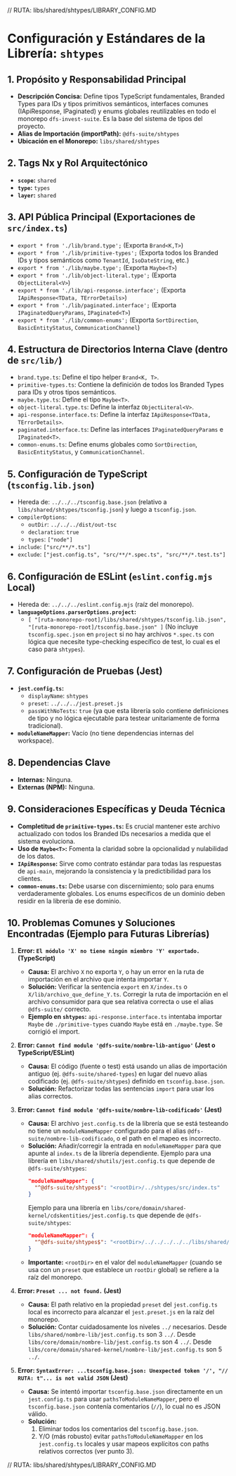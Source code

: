 // RUTA: libs/shared/shtypes/LIBRARY_CONFIG.MD
# Configuración y Estándares de la Librería: `shtypes`

## 1. Propósito y Responsabilidad Principal

- **Descripción Concisa:** Define tipos TypeScript fundamentales, Branded Types para IDs y tipos primitivos semánticos, interfaces comunes (IApiResponse, IPaginated) y enums globales reutilizables en todo el monorepo `dfs-invest-suite`. Es la base del sistema de tipos del proyecto.
- **Alias de Importación (importPath):** `@dfs-suite/shtypes`
- **Ubicación en el Monorepo:** `libs/shared/shtypes`

## 2. Tags Nx y Rol Arquitectónico

- **`scope`:** `shared`
- **`type`:** `types`
- **`layer`:** `shared`

## 3. API Pública Principal (Exportaciones de `src/index.ts`)

- `export * from './lib/brand.type';` (Exporta `Brand<K,T>`)
- `export * from './lib/primitive-types';` (Exporta todos los Branded IDs y tipos semánticos como `TenantId`, `IsoDateString`, etc.)
- `export * from './lib/maybe.type';` (Exporta `Maybe<T>`)
- `export * from './lib/object-literal.type';` (Exporta `ObjectLiteral<V>`)
- `export * from './lib/api-response.interface';` (Exporta `IApiResponse<TData, TErrorDetails>`)
- `export * from './lib/paginated.interface';` (Exporta `IPaginatedQueryParams`, `IPaginated<T>`)
- `export * from './lib/common-enums';` (Exporta `SortDirection`, `BasicEntityStatus`, `CommunicationChannel`)

## 4. Estructura de Directorios Interna Clave (dentro de `src/lib/`)

- `brand.type.ts`: Define el tipo helper `Brand<K, T>`.
- `primitive-types.ts`: Contiene la definición de todos los Branded Types para IDs y otros tipos semánticos.
- `maybe.type.ts`: Define el tipo `Maybe<T>`.
- `object-literal.type.ts`: Define la interfaz `ObjectLiteral<V>`.
- `api-response.interface.ts`: Define la interfaz `IApiResponse<TData, TErrorDetails>`.
- `paginated.interface.ts`: Define las interfaces `IPaginatedQueryParams` e `IPaginated<T>`.
- `common-enums.ts`: Define enums globales como `SortDirection`, `BasicEntityStatus`, y `CommunicationChannel`.

## 5. Configuración de TypeScript (`tsconfig.lib.json`)

- Hereda de: `../../../tsconfig.base.json` (relativo a `libs/shared/shtypes/tsconfig.json`) y luego a `tsconfig.json`.
- `compilerOptions`:
  - `outDir`: `../../../dist/out-tsc`
  - `declaration`: `true`
  - `types`: `["node"]`
- `include`: `["src/**/*.ts"]`
- `exclude`: `["jest.config.ts", "src/**/*.spec.ts", "src/**/*.test.ts"]`

## 6. Configuración de ESLint (`eslint.config.mjs` Local)

- Hereda de: `../../../eslint.config.mjs` (raíz del monorepo).
- **`languageOptions.parserOptions.project`:**
  - `[ "[ruta-monorepo-root]/libs/shared/shtypes/tsconfig.lib.json", "[ruta-monorepo-root]/tsconfig.base.json" ]`
  (No incluye `tsconfig.spec.json` en `project` si no hay archivos `*.spec.ts` con lógica que necesite type-checking específico de test, lo cual es el caso para `shtypes`).

## 7. Configuración de Pruebas (Jest)

- **`jest.config.ts`:**
  - `displayName`: `shtypes`
  - `preset`: `../../../jest.preset.js`
  - `passWithNoTests`: `true` (ya que esta librería solo contiene definiciones de tipo y no lógica ejecutable para testear unitariamente de forma tradicional).
- **`moduleNameMapper`:** Vacío (no tiene dependencias internas del workspace).

## 8. Dependencias Clave

- **Internas:** Ninguna.
- **Externas (NPM):** Ninguna.

## 9. Consideraciones Específicas y Deuda Técnica

- **Completitud de `primitive-types.ts`:** Es crucial mantener este archivo actualizado con todos los Branded IDs necesarios a medida que el sistema evoluciona.
- **Uso de `Maybe<T>`:** Fomenta la claridad sobre la opcionalidad y nulabilidad de los datos.
- **`IApiResponse`:** Sirve como contrato estándar para todas las respuestas de `api-main`, mejorando la consistencia y la predictibilidad para los clientes.
- **`common-enums.ts`:** Debe usarse con discernimiento; solo para enums verdaderamente globales. Los enums específicos de un dominio deben residir en la librería de ese dominio.

## 10. Problemas Comunes y Soluciones Encontradas (Ejemplo para Futuras Librerías)

1.  **Error: `El módulo 'X' no tiene ningún miembro 'Y' exportado.` (TypeScript)**
    *   **Causa:** El archivo `X` no exporta `Y`, o hay un error en la ruta de importación en el archivo que intenta importar `Y`.
    *   **Solución:** Verificar la sentencia `export` en `X/index.ts` o `X/lib/archivo_que_define_Y.ts`. Corregir la ruta de importación en el archivo consumidor para que sea relativa correcta o use el alias `@dfs-suite/` correcto.
    *   **Ejemplo en `shtypes`:** `api-response.interface.ts` intentaba importar `Maybe` de `./primitive-types` cuando `Maybe` está en `./maybe.type`. Se corrigió el import.

2.  **Error: `Cannot find module '@dfs-suite/nombre-lib-antiguo'` (Jest o TypeScript/ESLint)**
    *   **Causa:** El código (fuente o test) está usando un alias de importación antiguo (ej. `@dfs-suite/shared-types`) en lugar del nuevo alias codificado (ej. `@dfs-suite/shtypes`) definido en `tsconfig.base.json`.
    *   **Solución:** Refactorizar todas las sentencias `import` para usar los alias correctos.

3.  **Error: `Cannot find module '@dfs-suite/nombre-lib-codificado'` (Jest)**
    *   **Causa:** El archivo `jest.config.ts` de la librería que se está testeando no tiene un `moduleNameMapper` configurado para el alias `@dfs-suite/nombre-lib-codificado`, o el path en el mapeo es incorrecto.
    *   **Solución:** Añadir/corregir la entrada en `moduleNameMapper` para que apunte al `index.ts` de la librería dependiente. Ejemplo para una librería en `libs/shared/shutils/jest.config.ts` que depende de `@dfs-suite/shtypes`:
        ```json
        "moduleNameMapper": {
          "^@dfs-suite/shtypes$": "<rootDir>/../shtypes/src/index.ts"
        }
        ```
        Ejemplo para una librería en `libs/core/domain/shared-kernel/cdskentities/jest.config.ts` que depende de `@dfs-suite/shtypes`:
        ```json
        "moduleNameMapper": {
          "^@dfs-suite/shtypes$": "<rootDir>/../../../../../libs/shared/shtypes/src/index.ts"
        }
        ```
    *   **Importante:** `<rootDir>` en el valor del `moduleNameMapper` (cuando se usa con un `preset` que establece un `rootDir` global) se refiere a la raíz del monorepo.

4.  **Error: `Preset ... not found.` (Jest)**
    *   **Causa:** El path relativo en la propiedad `preset` del `jest.config.ts` local es incorrecto para alcanzar el `jest.preset.js` en la raíz del monorepo.
    *   **Solución:** Contar cuidadosamente los niveles `../` necesarios. Desde `libs/shared/nombre-lib/jest.config.ts` son 3 `../`. Desde `libs/core/domain/nombre-lib/jest.config.ts` son 4 `../`. Desde `libs/core/domain/shared-kernel/nombre-lib/jest.config.ts` son 5 `../`.

5.  **Error: `SyntaxError: ...tsconfig.base.json: Unexpected token '/', "// RUTA: t"... is not valid JSON` (Jest)**
    *   **Causa:** Se intentó importar `tsconfig.base.json` directamente en un `jest.config.ts` para usar `pathsToModuleNameMapper`, pero el `tsconfig.base.json` contenía comentarios (`//`), lo cual no es JSON válido.
    *   **Solución:**
        1.  Eliminar todos los comentarios del `tsconfig.base.json`.
        2.  Y/O (más robusto) evitar `pathsToModuleNameMapper` en los `jest.config.ts` locales y usar mapeos explícitos con paths relativos correctos (ver punto 3).

// RUTA: libs/shared/shtypes/LIBRARY_CONFIG.MD
